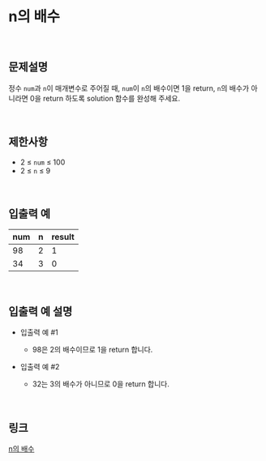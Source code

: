 # n의 배수

<br>

## 문제설명
정수 `num`과 `n`이 매개변수로 주어질 때, `num`이 `n`의 배수이면 1을 return, `n`의 배수가 아니라면 0을 return 하도록 solution 함수를 완성해 주세요.

<br>

## 제한사항
- 2 ≤ `num` ≤ 100
- 2 ≤ `n` ≤ 9

<br>

## 입출력 예
| num | n | result |
|---|---|---|
| 98 | 2 | 1 |
| 34 | 3 | 0 |

<br>

## 입출력 예 설명
- 입출력 예 #1
    - 98은 2의 배수이므로 1을 return 합니다.

- 입출력 예 #2
    - 32는 3의 배수가 아니므로 0을 return 합니다.

<br>

## 링크
[n의 배수](https://school.programmers.co.kr/learn/courses/30/lessons/181937)
